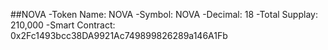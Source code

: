 ##NOVA
-Token Name: NOVA
-Symbol: NOVA
-Decimal: 18
-Total Supplay: 210,000
-Smart Contract: 0x2Fc1493bcc38DA9921Ac749899826289a146A1Fb
